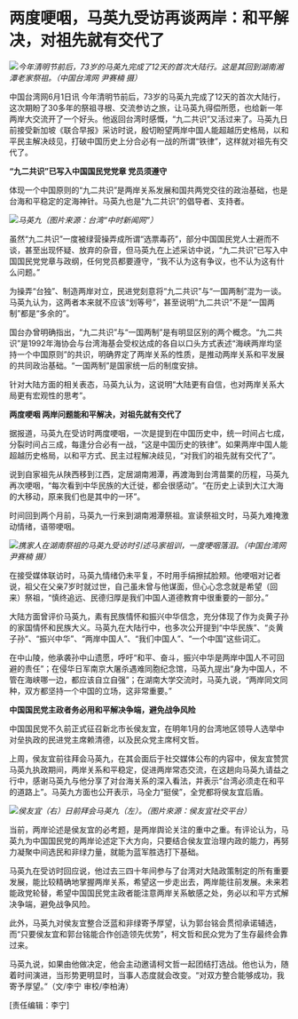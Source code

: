 

# 两度哽咽，马英九受访再谈两岸：和平解决，对祖先就有交代了

![](https://inews.gtimg.com/newsapp_bt/0/15769094695/1000)_今年清明节前后，73岁的马英九完成了12天的首次大陆行。这是其回到湖南湘潭老家祭祖。（中国台湾网
尹赛楠 摄）_

中国台湾网6月1日讯
今年清明节前后，73岁的马英九完成了12天的首次大陆行，这次期盼了30多年的祭祖寻根、交流参访之旅，让马英九得偿所愿，也给新一年两岸大交流开了一个好头。他返回台湾时感慨，“九二共识”又活过来了。马英九日前接受新加坡《联合早报》采访时说，殷切盼望两岸中国人能超越历史格局，以和平民主解决歧见，打破中国历史上分合必有一战的所谓“铁律”，这样就对祖先有交代了。

**“九二共识”已写入中国国民党党章 党员须遵守**

体现一个中国原则的“九二共识”是两岸关系发展和国共两党交往的政治基础，也是台海和平稳定的定海神针。马英九也是“九二共识”的倡导者、支持者。

![](https://inews.gtimg.com/newsapp_bt/0/15802264557/1000)_马英九（图片来源：台湾“中时新闻网”）_

虽然“九二共识”一度被绿营操弄成所谓“选票毒药”，部分中国国民党人士避而不谈，甚至出现怀疑、放弃的杂音，但马英九在上述采访中说，“九二共识”已写入中国国民党党章与政纲，任何党员都要遵守，“我不认为这有争议，也不认为这有什么问题。”

为操弄“台独”、制造两岸对立，民进党刻意将“九二共识”与“一国两制”混为一谈。马英九认为，这两者本来就不应该“划等号”，甚至说明“九二共识”不是“一国两制”都是“多余的”。

国台办曾明确指出，“九二共识”与“一国两制”是有明显区别的两个概念。“九二共识”是1992年海协会与台湾海基会受权达成的各自以口头方式表述“海峡两岸均坚持一个中国原则”的共识，明确界定了两岸关系的性质，是推动两岸关系和平发展的共同政治基础。“一国两制”是国家统一后的制度安排。

针对大陆方面的相关表态，马英九认为，这说明“大陆更有自信，也对两岸关系大局更有宏观性的思考”。

**两度哽咽 两岸问题能和平解决，对祖先就有交代了**

据报道，马英九在受访时两度哽咽，一次是提到在中国历史中，统一时间占七成，分裂时间占三成，每逢分合必有一战，“这是中国历史的铁律”。如果两岸中国人能超越历史格局，以和平方式、民主过程解决歧见，“对我们的祖先就有交代了”。

说到自家祖先从陕西移到江西，定居湖南湘潭，再渡海到台湾苗栗的历程，马英九再次哽咽，“每次看到中华民族的大迁徙，都会很感动”。“在历史上读到大江大海的大移动，原来我们也是其中的一环”。

时间回到两个月前，马英九一行来到湖南湘潭祭祖。宣读祭祖文时，马英九难掩激动情绪，语带哽咽。

![](https://inews.gtimg.com/newsapp_bt/0/15769094694/1000)_携家人在湖南祭祖的马英九受访时引述马家祖训，一度哽咽落泪。（中国台湾网
尹赛楠 摄）_

在接受媒体联访时，马英九情绪仍未平复，不时用手绢擦拭脸颊。他哽咽对记者说，祖父在父亲7岁时就过世，自己虽未曾与他谋面，但心心念念就是希望（回来）祭祖，“慎终追远、民德归厚是我们中国人道德教育中很重要的一部分。”

大陆方面曾评价马英九，素有民族情怀和振兴中华信念，充分体现了作为炎黄子孙的家国情怀和民族大义。马英九在大陆行中，也多次公开提到“中华民族”、“炎黄子孙”、“振兴中华”、“两岸中国人”、“我们中国人”、“一个中国”这些词汇。

在中山陵，他承袭孙中山遗愿，呼吁“和平、奋斗，振兴中华是两岸中国人不可回避的责任”；在侵华日军南京大屠杀遇难同胞纪念馆，马英九提出“身为中国人，不管在海峡哪一边，都应该自立自强”；在湖南大学交流时，马英九说，“两岸同文同种，双方都坚持一个中国的立场，这非常重要。”

**中国国民党主政者务必用和平解决争端，避免战争风险**

中国国民党不久前正式征召新北市长侯友宜，在明年1月的台湾地区领导人选举中对垒执政的民进党主席赖清德，以及民众党主席柯文哲。

上周，侯友宜前往拜会马英九，在其会面后于社交媒体公布的内容中，侯友宜赞赏马英九执政期间，两岸关系和平稳定，促进两岸常态交流，在这趟向马英九请益之行中，感谢马英九与他分享了对台海关系的深入看法，并表示“台湾必须走在和平的道路上”。马英九方面也公开表示，马全力“挺侯”，全党都将侯友宜后盾。

![](https://inews.gtimg.com/newsapp_bt/0/15802264559/1000)_侯友宜（右）日前拜会马英九（左）。（图片來源：侯友宜社交平台）_

当前，两岸论述是侯友宜的必考题，是两岸舆论关注的重中之重。有评论认为，马英九为中国国民党的两岸论述定下大方向，只要结合侯友宜治理内政的能力，再努力凝聚中间选民和非绿力量，就能为蓝军胜选打下基础。

马英九在受访时回应说，他过去三四十年间参与了台湾对大陆政策制定的所有重要发展，能比较精确地掌握两岸关系，希望这一步走出去，两岸能往前发展。未来若能政党轮替，希望中国国民党主政者能注意两岸关系敏感之处，务必以和平方式解决争端，避免战争风险。

此外，马英九对侯友宜整合泛蓝和非绿寄予厚望，认为郭台铭会贯彻承诺辅选，而“只要侯友宜和郭台铭能合作创造领先优势”，柯文哲和民众党为了生存最终会靠过来。

马英九说，如果由他做决定，他会主动邀请柯文哲一起团结打选战。他也认为，随着时间演进，当形势更明显时，当事人态度就会改变。“对双方整合能够成功，我寄予厚望。”（文/李宁
审校/李柏涛）

[责任编辑：李宁]


